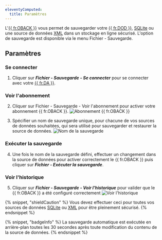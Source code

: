 ```yaml
---
eleventyComputed:
  title: Paramètres
---
```

L'[{{ fr.OBACK }}](/rdm/mac/commands/file/backup/) vous permet de sauvegarder votre [{{ fr.DOD }}](/rdm/mac/data-sources/data-sources-types/online-drive/), [SQLite](/rdm/mac/data-sources/data-sources-types/sqlite/) ou une source de données [XML](/rdm/mac/data-sources/data-sources-types/xml/) dans un stockage en ligne sécurisé. L'option de sauvegarde est disponible via le menu Fichier - Sauvegarde.

## Paramètres

### Se connecter

1. Cliquer sur ***Fichier - Sauvegarde - Se connecter*** pour se connecter avec votre [{{ fr.DA }}](/cloud/devolutions-account/).

### Voir l'abonnement

2. Cliquer sur Fichier - Sauvegarde - Voir l'abonnement pour activer votre abonnement {{ fr.OBACK }}.
![Abonnement {{ fr.OBACK }}](https://cdnweb.devolutions.net/docs/docs_en_rdm_mac_clip10312.png)

1. Spécifier un nom de sauvegarde unique, pour chacune de vos sources de données souhaitées, qui sera utilisé pour sauvegarder et restaurer la source de données.
![Nom de la sauvegarde](https://cdnweb.devolutions.net/docs/docs_en_rdm_mac_clip10008.png)

### Exécuter la sauvegarde

4. Une fois le nom de la sauvegarde défini, effectuer un changement dans la source de données pour activer correctement le {{ fr.OBACK }} puis cliquer sur ***Fichier - Exécuter la sauvegarde***.

### Voir l'historique

5. Cliquer sur ***Fichier - Sauvegarde - Voir l'historique*** pour valider que le {{ fr.OBACK }} a été configuré correctement
![Voir l'historique](https://cdnweb.devolutions.net/docs/docs_en_rdm_mac_2015-05-25_13-12-31.png)

{% snippet, "shieldCaution" %}
Vous devez effectuer ceci pour toutes vos sources de données [SQLite](/rdm/mac/data-sources/data-sources-types/sqlite/) ou [XML](/rdm/mac/data-sources/data-sources-types/xml/) pour être pleinement sécurisé.
{% endsnippet %}

{% snippet, "badgeInfo" %}
La sauvegarde automatique est exécutée en arrière-plan toutes les 30 secondes après toute modification du contenu de la source de données.
{% endsnippet %}

